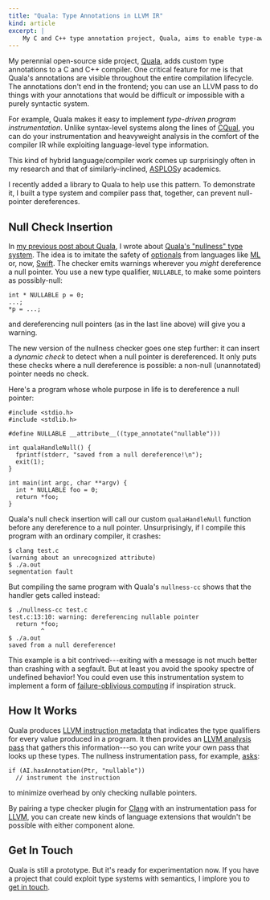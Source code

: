 ```yaml
---
title: "Quala: Type Annotations in LLVM IR"
kind: article
excerpt: |
    My C and C++ type annotation project, Quala, aims to enable type-aware compiler research. This post demonstrates a type system that can insert dynamic null-pointer dereference checks to stop segfaults before they happen.
---
```

My perennial open-source side project, [Quala][], adds custom type annotations to a C and C++ compiler. One critical feature for me is that Quala's annotations are visible throughout the entire compilation lifecycle. The annotations don't end in the frontend; you can use an LLVM pass to do things with your annotations that would be difficult or impossible with a purely syntactic system.

For example, Quala makes it easy to implement *type-driven program instrumentation*. Unlike syntax-level systems along the lines of [CQual][], you can do your instrumentation and heavyweight analysis in the comfort of the compiler IR while exploiting language-level type information.

This kind of hybrid language/compiler work comes up surprisingly often in my research and that of similarly-inclined, [ASPLOS][]y academics.

I recently added a library to Quala to help use this pattern. To demonstrate it, I built a type system and compiler pass that, together, can prevent null-pointer dereferences.

## Null Check Insertion

In [my previous post about Quala][quala-post], I wrote about [Quala's "nullness" type system][nullness]. The idea is to imitate the safety of [optionals][] from languages like [ML][] or, now, [Swift][]. The checker emits warnings wherever you *might* dereference a null pointer. You use a new type qualifier, `NULLABLE`, to make some pointers as possibly-null:

    int * NULLABLE p = 0;
    ...;
    *p = ...;

and dereferencing null pointers (as in the last line above) will give you a warning.

The new version of the nullness checker goes one step further: it can insert a *dynamic check* to detect when a null pointer is dereferenced. It only puts these checks where a null dereference is possible: a non-null (unannotated) pointer needs no check.

Here's a program whose whole purpose in life is to dereference a null pointer:

    #include <stdio.h>
    #include <stdlib.h>

    #define NULLABLE __attribute__((type_annotate("nullable")))

    int qualaHandleNull() {
      fprintf(stderr, "saved from a null dereference!\n");
      exit(1);
    }

    int main(int argc, char **argv) {
      int * NULLABLE foo = 0;
      return *foo;
    }

Quala's null check insertion will call our custom `qualaHandleNull` function before any dereference to a null pointer. Unsurprisingly, if I compile this program with an ordinary compiler, it crashes:

    $ clang test.c
    (warning about an unrecognized attribute)
    $ ./a.out
    segmentation fault

But compiling the same program with Quala's `nullness-cc` shows that the handler gets called instead:

    $ ./nullness-cc test.c
    test.c:13:10: warning: dereferencing nullable pointer
      return *foo;
             ^
    $ ./a.out
    saved from a null dereference!

This example is a bit contrived---exiting with a message is not much better than crashing with a segfault. But at least you avoid the spooky spectre of undefined behavior! You could even use this instrumentation system to implement a form of [failure-oblivious computing][foc] if inspiration struck.

## How It Works

Quala produces [LLVM instruction metadata][md] that indicates the type qualifiers for every value produced in a program. It then provides an [LLVM analysis pass][pass] that gathers this information---so you can write your own pass that looks up these types. The nullness instrumentation pass, for example, [asks][checkline]:

    if (AI.hasAnnotation(Ptr, "nullable"))
      // instrument the instruction

to minimize overhead by only checking nullable pointers.

By pairing a type checker plugin for [Clang][] with an instrumentation pass for [LLVM][], you can create new kinds of language extensions that wouldn't be possible with either component alone.

## Get In Touch

Quala is still a prototype. But it's ready for experimentation now. If you have a project that could exploit type systems with semantics, I implore you to [get in touch][contact].

[foc]: http://dl.acm.org/citation.cfm?id=1251275
[cqual]: http://www.cs.umd.edu/~jfoster/cqual/
[quala]: https://github.com/sampsyo/quala
[asplos]: http://asplos15.bilkent.edu.tr
[quala-post]: {{site.base}}/blog/quala.html
[md]: http://dl.acm.org/citation.cfm?id=1251275
[pass]: http://llvm.org/docs/WritingAnLLVMPass.html
[contact]: {{site.base}}/contact.html
[optionals]: http://en.wikipedia.org/wiki/Option_type
[ml]: http://en.wikipedia.org/wiki/ML_(programming_language)
[swift]: https://developer.apple.com/swift/
[nullness]: https://github.com/sampsyo/quala/tree/master/examples/nullness
[checkline]: https://github.com/sampsyo/quala/blob/0ecbb1c70305c2410c1d05d818f956dd8614c7c5/examples/nullness/NullChecks.cpp#L42
[clang]: http://clang.llvm.org
[llvm]: http://llvm.org
